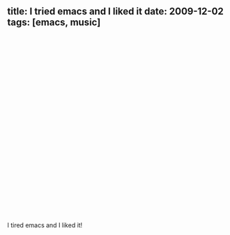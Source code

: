 title: I tried emacs and I liked it
date: 2009-12-02
tags: [emacs, music]
---

<object width="500" height="411"><param name="movie" value="http://www.youtube.com/v/oWxtBVT9C_s&amp;rel=0&amp;egm=0&amp;showinfo=0&amp;fs=1"></param><param name="wmode" value="transparent"></param><param name="allowFullScreen" value="true"></param><embed src="http://www.youtube.com/v/oWxtBVT9C_s&amp;rel=0&amp;egm=0&amp;showinfo=0&amp;fs=1" type="application/x-shockwave-flash" width="500" height="411" allowFullScreen="true" wmode="transparent"></embed></object>


I tired emacs and I liked it!
